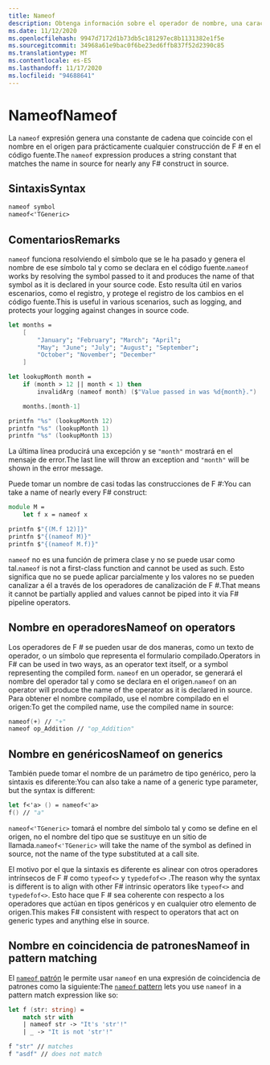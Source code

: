 ```yaml
---
title: Nameof
description: Obtenga información sobre el operador de nombre, una característica de metaprogramaciones que le permite generar el nombre de cualquier símbolo en el código fuente.
ms.date: 11/12/2020
ms.openlocfilehash: 9947d7172d1b73db5c181297ec8b1131382e1f5e
ms.sourcegitcommit: 34968a61e9bac0f6be23ed6ffb837f52d2390c85
ms.translationtype: MT
ms.contentlocale: es-ES
ms.lasthandoff: 11/17/2020
ms.locfileid: "94688641"
---
```

# <a name="nameof"></a><span data-ttu-id="42978-103">Nameof</span><span class="sxs-lookup"><span data-stu-id="42978-103">Nameof</span></span>

<span data-ttu-id="42978-104">La `nameof` expresión genera una constante de cadena que coincide con el nombre en el origen para prácticamente cualquier construcción de F # en el código fuente.</span><span class="sxs-lookup"><span data-stu-id="42978-104">The `nameof` expression produces a string constant that matches the name in source for nearly any F# construct in source.</span></span>

## <a name="syntax"></a><span data-ttu-id="42978-105">Sintaxis</span><span class="sxs-lookup"><span data-stu-id="42978-105">Syntax</span></span>

```fsharp
nameof symbol
nameof<'TGeneric>
```

## <a name="remarks"></a><span data-ttu-id="42978-106">Comentarios</span><span class="sxs-lookup"><span data-stu-id="42978-106">Remarks</span></span>

<span data-ttu-id="42978-107">`nameof` funciona resolviendo el símbolo que se le ha pasado y genera el nombre de ese símbolo tal y como se declara en el código fuente.</span><span class="sxs-lookup"><span data-stu-id="42978-107">`nameof` works by resolving the symbol passed to it and produces the name of that symbol as it is declared in your source code.</span></span> <span data-ttu-id="42978-108">Esto resulta útil en varios escenarios, como el registro, y protege el registro de los cambios en el código fuente.</span><span class="sxs-lookup"><span data-stu-id="42978-108">This is useful in various scenarios, such as logging, and protects your logging against changes in source code.</span></span>

```fsharp
let months =
    [
        "January"; "February"; "March"; "April";
        "May"; "June"; "July"; "August"; "September";
        "October"; "November"; "December"
    ]

let lookupMonth month =
    if (month > 12 || month < 1) then
        invalidArg (nameof month) ($"Value passed in was %d{month}.")

    months.[month-1]

printfn "%s" (lookupMonth 12)
printfn "%s" (lookupMonth 1)
printfn "%s" (lookupMonth 13)
```

<span data-ttu-id="42978-109">La última línea producirá una excepción y se `"month"` mostrará en el mensaje de error.</span><span class="sxs-lookup"><span data-stu-id="42978-109">The last line will throw an exception and `"month"` will be shown in the error message.</span></span>

<span data-ttu-id="42978-110">Puede tomar un nombre de casi todas las construcciones de F #:</span><span class="sxs-lookup"><span data-stu-id="42978-110">You can take a name of nearly every F# construct:</span></span>

```fsharp
module M =
    let f x = nameof x

printfn $"{(M.f 12)]}"
printfn $"{(nameof M)}"
printfn $"{(nameof M.f)}"
```

<span data-ttu-id="42978-111">`nameof` no es una función de primera clase y no se puede usar como tal.</span><span class="sxs-lookup"><span data-stu-id="42978-111">`nameof` is not a first-class function and cannot be used as such.</span></span> <span data-ttu-id="42978-112">Esto significa que no se puede aplicar parcialmente y los valores no se pueden canalizar a él a través de los operadores de canalización de F #.</span><span class="sxs-lookup"><span data-stu-id="42978-112">That means it cannot be partially applied and values cannot be piped into it via F# pipeline operators.</span></span>

## <a name="nameof-on-operators"></a><span data-ttu-id="42978-113">Nombre en operadores</span><span class="sxs-lookup"><span data-stu-id="42978-113">Nameof on operators</span></span>

<span data-ttu-id="42978-114">Los operadores de F # se pueden usar de dos maneras, como un texto de operador, o un símbolo que representa el formulario compilado.</span><span class="sxs-lookup"><span data-stu-id="42978-114">Operators in F# can be used in two ways, as an operator text itself, or a symbol representing the compiled form.</span></span> <span data-ttu-id="42978-115">`nameof` en un operador, se generará el nombre del operador tal y como se declara en el origen.</span><span class="sxs-lookup"><span data-stu-id="42978-115">`nameof` on an operator will produce the name of the operator as it is declared in source.</span></span> <span data-ttu-id="42978-116">Para obtener el nombre compilado, use el nombre compilado en el origen:</span><span class="sxs-lookup"><span data-stu-id="42978-116">To get the compiled name, use the compiled name in source:</span></span>

```fsharp
nameof(+) // "+"
nameof op_Addition // "op_Addition"
```

## <a name="nameof-on-generics"></a><span data-ttu-id="42978-117">Nombre en genéricos</span><span class="sxs-lookup"><span data-stu-id="42978-117">Nameof on generics</span></span>

<span data-ttu-id="42978-118">También puede tomar el nombre de un parámetro de tipo genérico, pero la sintaxis es diferente:</span><span class="sxs-lookup"><span data-stu-id="42978-118">You can also take a name of a generic type parameter, but the syntax is different:</span></span>

```fsharp
let f<'a> () = nameof<'a>
f() // "a"
```

<span data-ttu-id="42978-119">`nameof<'TGeneric>` tomará el nombre del símbolo tal y como se define en el origen, no el nombre del tipo que se sustituye en un sitio de llamada.</span><span class="sxs-lookup"><span data-stu-id="42978-119">`nameof<'TGeneric>` will take the name of the symbol as defined in source, not the name of the type substituted at a call site.</span></span>

<span data-ttu-id="42978-120">El motivo por el que la sintaxis es diferente es alinear con otros operadores intrínsecos de F # como `typeof<>` y `typedefof<>` .</span><span class="sxs-lookup"><span data-stu-id="42978-120">The reason why the syntax is different is to align with other F# intrinsic operators like `typeof<>` and `typedefof<>`.</span></span> <span data-ttu-id="42978-121">Esto hace que F # sea coherente con respecto a los operadores que actúan en tipos genéricos y en cualquier otro elemento de origen.</span><span class="sxs-lookup"><span data-stu-id="42978-121">This makes F# consistent with respect to operators that act on generic types and anything else in source.</span></span>

## <a name="nameof-in-pattern-matching"></a><span data-ttu-id="42978-122">Nombre en coincidencia de patrones</span><span class="sxs-lookup"><span data-stu-id="42978-122">Nameof in pattern matching</span></span>

<span data-ttu-id="42978-123">El [ `nameof` patrón](pattern-matching.md#nameof-pattern) le permite usar `nameof` en una expresión de coincidencia de patrones como la siguiente:</span><span class="sxs-lookup"><span data-stu-id="42978-123">The [`nameof` pattern](pattern-matching.md#nameof-pattern) lets you use `nameof` in a pattern match expression like so:</span></span>

```fsharp
let f (str: string) =
    match str with
    | nameof str -> "It's 'str'!"
    | _ -> "It is not 'str'!"

f "str" // matches
f "asdf" // does not match
```
